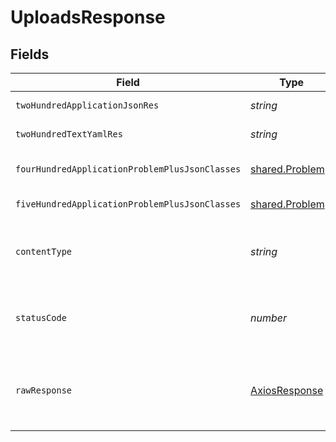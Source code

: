 # UploadsResponse


## Fields

| Field                                                   | Type                                                    | Required                                                | Description                                             |
| ------------------------------------------------------- | ------------------------------------------------------- | ------------------------------------------------------- | ------------------------------------------------------- |
| `twoHundredApplicationJsonRes`                          | *string*                                                | :heavy_minus_sign:                                      | successful operation                                    |
| `twoHundredTextYamlRes`                                 | *string*                                                | :heavy_minus_sign:                                      | successful operation                                    |
| `fourHundredApplicationProblemPlusJsonClasses`          | [shared.Problem](../../models/shared/problem.md)[]      | :heavy_minus_sign:                                      | problem with the input                                  |
| `fiveHundredApplicationProblemPlusJsonClasses`          | [shared.Problem](../../models/shared/problem.md)[]      | :heavy_minus_sign:                                      | could not upload file                                   |
| `contentType`                                           | *string*                                                | :heavy_check_mark:                                      | HTTP response content type for this operation           |
| `statusCode`                                            | *number*                                                | :heavy_check_mark:                                      | HTTP response status code for this operation            |
| `rawResponse`                                           | [AxiosResponse](https://axios-http.com/docs/res_schema) | :heavy_minus_sign:                                      | Raw HTTP response; suitable for custom response parsing |